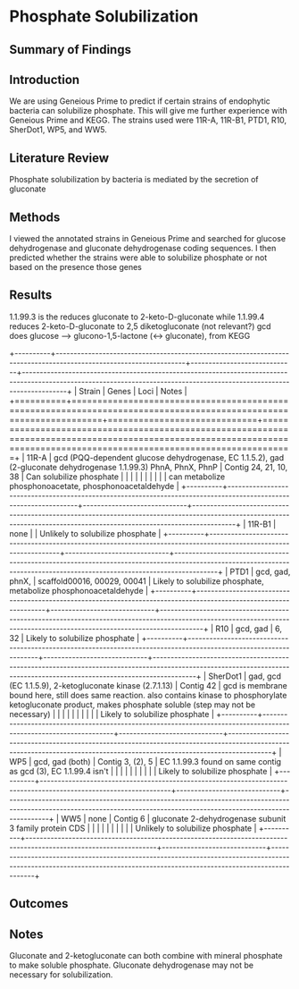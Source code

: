 # Phosphate Solubilization

## Summary of Findings

## Introduction

We are using Geneious Prime to predict if certain strains of endophytic bacteria can solubilize phosphate. This will give me further experience with Geneious Prime and KEGG. The strains used were 11R-A, 11R-B1, PTD1, R10, SherDot1, WP5, and WW5.

## Literature Review

Phosphate solubilization by bacteria is mediated by the secretion of gluconate

## Methods

I viewed the annotated strains in Geneious Prime and searched for glucose dehydrogenase and gluconate dehydrogenase coding sequences. I then predicted whether the strains were able to solubilize phosphate or not based on the presence those genes

## Results

1.1.99.3 is the reduces gluconate to 2-keto-D-gluconate while 1.1.99.4 reduces 2-keto-D-gluconate to 2,5 diketogluconate (not relevant?) gcd does glucose --\> glucono-1,5-lactone (\<-\> gluconate), from KEGG

+----------+------------------------------------------------------------------------------------------------------------------+-----------------------------+------------------------------------------------------------------------------------------------------------------------------------------------------------------------+
| Strain   | Genes                                                                                                            | Loci                        | Notes                                                                                                                                                                  |
+==========+==================================================================================================================+=============================+========================================================================================================================================================================+
| 11R-A    | gcd (PQQ-dependent glucose dehydrogenase, EC 1.1.5.2), gad (2-gluconate dehydrogenase 1.1.99.3) PhnA, PhnX, PhnP | Contig 24, 21, 10, 38       | Can solubilize phosphate                                                                                                                                               |
|          |                                                                                                                  |                             |                                                                                                                                                                        |
|          |                                                                                                                  |                             | can metabolize phosphonoacetate, phosphonoacetaldehyde                                                                                                                 |
+----------+------------------------------------------------------------------------------------------------------------------+-----------------------------+------------------------------------------------------------------------------------------------------------------------------------------------------------------------+
| 11R-B1   | none                                                                                                             |                             | Unlikely to solubilize phosphate                                                                                                                                       |
+----------+------------------------------------------------------------------------------------------------------------------+-----------------------------+------------------------------------------------------------------------------------------------------------------------------------------------------------------------+
| PTD1     | gcd, gad, phnX,                                                                                                  | scaffold00016, 00029, 00041 | Likely to solubilize phosphate, metabolize phosphonoacetaldehyde                                                                                                       |
+----------+------------------------------------------------------------------------------------------------------------------+-----------------------------+------------------------------------------------------------------------------------------------------------------------------------------------------------------------+
| R10      | gcd, gad                                                                                                         | 6, 32                       | Likely to solubilize phosphate                                                                                                                                         |
+----------+------------------------------------------------------------------------------------------------------------------+-----------------------------+------------------------------------------------------------------------------------------------------------------------------------------------------------------------+
| SherDot1 | gad, gcd (EC 1.1.5.9), 2-ketogluconate kinase (2.7.1.13)                                                         | Contig 42                   | gcd is membrane bound here, still does same reaction. also contains kinase to phosphorylate ketogluconate product, makes phosphate soluble (step may not be necessary) |
|          |                                                                                                                  |                             |                                                                                                                                                                        |
|          |                                                                                                                  |                             | Likely to solubilize phosphate                                                                                                                                         |
+----------+------------------------------------------------------------------------------------------------------------------+-----------------------------+------------------------------------------------------------------------------------------------------------------------------------------------------------------------+
| WP5      | gcd, gad (both)                                                                                                  | Contig 3, (2), 5            | EC 1.1.99.3 found on same contig as gcd (3), EC 1.1.99.4 isn't                                                                                                         |
|          |                                                                                                                  |                             |                                                                                                                                                                        |
|          |                                                                                                                  |                             | Likely to solubilize phosphate                                                                                                                                         |
+----------+------------------------------------------------------------------------------------------------------------------+-----------------------------+------------------------------------------------------------------------------------------------------------------------------------------------------------------------+
| WW5      | none                                                                                                             | Contig 6                    | gluconate 2-dehydrogenase subunit 3 family protein CDS                                                                                                                 |
|          |                                                                                                                  |                             |                                                                                                                                                                        |
|          |                                                                                                                  |                             | Unlikely to solubilize phosphate                                                                                                                                       |
+----------+------------------------------------------------------------------------------------------------------------------+-----------------------------+------------------------------------------------------------------------------------------------------------------------------------------------------------------------+

## Outcomes

## Notes

Gluconate and 2-ketogluconate can both combine with mineral phosphate to make soluble phosphate. Gluconate dehydrogenase may not be necessary for solubilization.
